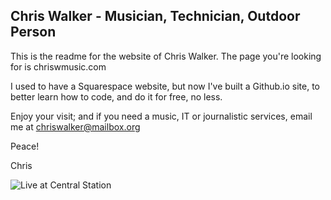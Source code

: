 
## Chris Walker - Musician, Technician, Outdoor Person

This is the readme for the website of Chris Walker. The page you're looking for is chriswmusic.com

I used to have a Squarespace website, but now I've built a Github.io site, to better learn how to code, and do it for free, no less.

Enjoy your visit; and if you need a music, IT or journalistic services, email me at chriswalker@mailbox.org

Peace!

Chris


![Live at Central Station](/images/IMG_5978.jpg "Live at Central Station")
